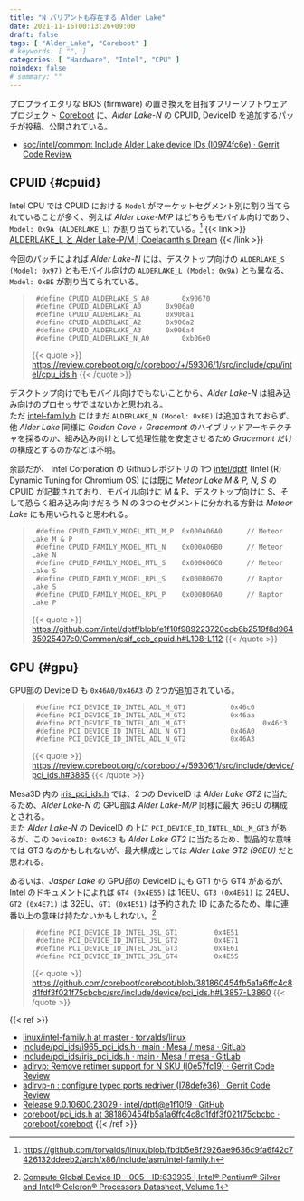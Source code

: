 ```yaml
---
title: "N バリアントも存在する Alder Lake"
date: 2021-11-16T00:13:26+09:00
draft: false
tags: [ "Alder_Lake", "Coreboot" ]
# keywords: [ "", ]
categories: [ "Hardware", "Intel", "CPU" ]
noindex: false
# summary: ""
---
```


プロプライエタリな BIOS (firmware) の置き換えを目指すフリーソフトウェアプロジェクト [Coreboot](https://github.com/coreboot/coreboot) に、*Alder Lake-N* の CPUID, DeviceID を追加するパッチが投稿、公開されている。  

 * [soc/intel/common: Include Alder Lake device IDs (I0974fc6e) · Gerrit Code Review](https://review.coreboot.org/c/coreboot/+/59306)

## CPUID {#cpuid}

Intel CPU では CPUID における `Model` がマーケットセグメント別に割り当てられていることが多く、例えば *Alder Lake-M/P* はどちらもモバイル向けであり、`Model: 0x9A (ALDERLAKE_L)` が割り当てられている。[^intel-fam]
{{< link >}} [ALDERLAKE_L と Alder Lake-P/M | Coelacanth's Dream](/posts/2021/02/09/alderlake_l/) {{< /link >}}

[^intel-fam]: <https://github.com/torvalds/linux/blob/fbdb5e8f2926ae9636c9fa6f42c7426132ddeeb2/arch/x86/include/asm/intel-family.h>

今回のパッチによれば *Alder Lake-N* には、デスクトップ向けの `ALDERLAKE_S (Model: 0x97)` ともモバイル向けの `ALDERLAKE_L (Model: 0x9A)` とも異なる、`Model: 0xBE` が割り当てられている。  

 > 		#define CPUID_ALDERLAKE_S_A0		0x90670
 > 		#define CPUID_ALDERLAKE_A0		0x906a0
 > 		#define CPUID_ALDERLAKE_A1		0x906a1
 > 		#define CPUID_ALDERLAKE_A2		0x906a2
 > 		#define CPUID_ALDERLAKE_A3		0x906a4
 > 		#define CPUID_ALDERLAKE_N_A0		0xb06e0
 >
 > {{< quote >}} <https://review.coreboot.org/c/coreboot/+/59306/1/src/include/cpu/intel/cpu_ids.h> {{< /quote >}}

デスクトップ向けでもモバイル向けでもないことから、*Alder Lake-N* は組み込み向けのプロセッサではないかと思われる。  
ただ [intel-family.h](https://github.com/torvalds/linux/blob/fbdb5e8f2926ae9636c9fa6f42c7426132ddeeb2/arch/x86/include/asm/intel-family.h) にはまだ `ALDERLAKE_N (Model: 0xBE)` は追加されておらず、他 *Alder Lake* 同様に *Golden Cove + Gracemont* のハイブリッドアーキテクチャを採るのか、組み込み向けとして処理性能を安定させるため *Gracemont* だけの構成とするのかなどは不明。  

余談だが、 Intel Corporation の Githubレポジトリの 1つ [intel/dptf](https://github.com/intel/dptf) (Intel (R) Dynamic Tuning for Chromium OS) には既に *Meteor Lake M & P, N, S* の CPUID が記載されており、モバイル向けに M & P、デスクトップ向けに S、そして恐らく組み込み向けだろう N の 3つのセグメントに分かれる方針は *Meteor Lake* にも用いられると思われる。  

 > 		#define CPUID_FAMILY_MODEL_MTL_M_P	0x000A06A0		// Meteor Lake M & P
 > 		#define CPUID_FAMILY_MODEL_MTL_N	0x000A06B0		// Meteor Lake N
 > 		#define CPUID_FAMILY_MODEL_MTL_S	0x000606C0		// Meteor Lake S
 > 		#define CPUID_FAMILY_MODEL_RPL_S	0x000B0670		// Raptor Lake S
 > 		#define CPUID_FAMILY_MODEL_RPL_P	0x000B06A0		// Raptor Lake P
 > {{< quote >}} <https://github.com/intel/dptf/blob/e1f10f989223720ccb6b2519f8d96435925407c0/Common/esif_ccb_cpuid.h#L108-L112> {{< /quote >}}


## GPU {#gpu}

GPU部の DeviceID も `0x46A0/0x46A3` の 2つが追加されている。

 > 		#define PCI_DEVICE_ID_INTEL_ADL_M_GT1			0x46c0
 > 		#define PCI_DEVICE_ID_INTEL_ADL_M_GT2			0x46aa
 > 		#define PCI_DEVICE_ID_INTEL_ADL_M_GT3                   0x46c3
 > 		#define PCI_DEVICE_ID_INTEL_ADL_N_GT1			0x46A0
 > 		#define PCI_DEVICE_ID_INTEL_ADL_N_GT2			0x46A3
 >
 > {{< quote >}} <https://review.coreboot.org/c/coreboot/+/59306/1/src/include/device/pci_ids.h#3885> {{< /quote >}}


Mesa3D 内の [iris_pci_ids.h](https://gitlab.freedesktop.org/mesa/mesa/blob/main/include/pci_ids/iris_pci_ids.h) では、2つの DeviceID は *Alder Lake GT2* に当たるため、*Alder Lake-N* の GPU部は *Alder Lake-M/P* 同様に最大 96EU の構成とされる。  
また *Alder Lake-N* の DeviceID の上に `PCI_DEVICE_ID_INTEL_ADL_M_GT3` があるが、この `DeviceID: 0x46C3` も *Alder Lake GT2* に当たるため、製品的な意味では GT3 なのかもしれないが、最大構成としては *Alder Lake GT2 (96EU)* だと思われる。  

あるいは、*Jasper Lake* の GPU部の DeviceID にも GT1 から GT4 があるが、Intel のドキュメントによれば `GT4 (0x4E55)` は 16EU、`GT3 (0x4E61)` は 24EU、`GT2 (0x4E71)` は 32EU、`GT1 (0x4E51)` は予約された ID にあたるため、単に連番以上の意味は持たないかもしれない。[^jsl-ids]

 > 		#define PCI_DEVICE_ID_INTEL_JSL_GT1			0x4E51
 > 		#define PCI_DEVICE_ID_INTEL_JSL_GT2			0x4E71
 > 		#define PCI_DEVICE_ID_INTEL_JSL_GT3			0x4E61
 > 		#define PCI_DEVICE_ID_INTEL_JSL_GT4			0x4E55
 >
 > {{< quote >}} <https://github.com/coreboot/coreboot/blob/381860454fb5a1a6ffc4c8d1fdf3f021f75cbcbc/src/include/device/pci_ids.h#L3857-L3860> {{< /quote >}}

[^jsl-ids]: [Compute Global Device ID - 005 - ID:633935 | Intel® Pentium® Silver and Intel® Celeron® Processors Datasheet, Volume 1](https://edc.intel.com/content/www/us/en/design/ipla/software-development-platforms/servers/platforms/intel-pentium-silver-and-intel-celeron-processors-datasheet-volume-1-of-2/005/compute-global-device-id/)

{{< ref >}}
 * [linux/intel-family.h at master · torvalds/linux](https://github.com/torvalds/linux/blob/master/arch/x86/include/asm/intel-family.h)
 * [include/pci_ids/i965_pci_ids.h · main · Mesa / mesa · GitLab](https://gitlab.freedesktop.org/mesa/mesa/-/blob/main/include/pci_ids/i965_pci_ids.h)
 * [include/pci_ids/iris_pci_ids.h · main · Mesa / mesa · GitLab](https://gitlab.freedesktop.org/mesa/mesa/blob/main/include/pci_ids/iris_pci_ids.h)
 * [adlrvp: Remove retimer support for N SKU (I0e57fc19) · Gerrit Code Review](https://chromium-review.googlesource.com/c/chromiumos/platform/ec/+/3143407)
 * [adlrvp-n : configure typec ports redriver (I78defe36) · Gerrit Code Review](https://chromium-review.googlesource.com/c/chromiumos/platform/ec/+/3220931)
 * [Release 9.0.10600.23029 · intel/dptf@e1f10f9 · GitHub](https://github.com/intel/dptf/commit/e1f10f989223720ccb6b2519f8d96435925407c0#diff-51d9502b993a0aa6c66e220b368af805042dc92ec7d724840c89364fa787394f)
 * [coreboot/pci_ids.h at 381860454fb5a1a6ffc4c8d1fdf3f021f75cbcbc · coreboot/coreboot](https://github.com/coreboot/coreboot/blob/381860454fb5a1a6ffc4c8d1fdf3f021f75cbcbc/src/include/device/pci_ids.h)
{{< /ref >}}
